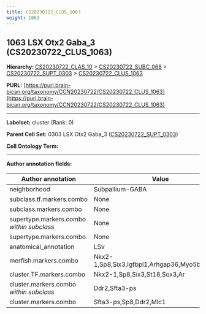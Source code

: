 ```yaml
---
title: CS20230722_CLUS_1063
weight: 1063
---
```

## 1063 LSX Otx2 Gaba_3 (CS20230722_CLUS_1063)
<b>Hierarchy: </b>
[CS20230722_CLAS_10](../CS20230722_CLAS_10) >
[CS20230722_SUBC_068](../CS20230722_SUBC_068) >
[CS20230722_SUPT_0303](../CS20230722_SUPT_0303) >
[CS20230722_CLUS_1063](../CS20230722_CLUS_1063)

**PURL:** [https://purl.brain-bican.org/taxonomy/CCN20230722/CS20230722_CLUS_1063](https://purl.brain-bican.org/taxonomy/CCN20230722/CS20230722_CLUS_1063)

---


**Labelset:** cluster (Rank: 0)

**Parent Cell Set:** 0303 LSX Otx2 Gaba_3 ([CS20230722_SUPT_0303](../CS20230722_SUPT_0303))



**Cell Ontology Term:** 

[MARKER GENES.]: #


---

[TRANSFERRED ANNOTATIONS.]: #


[AUTHOR ANNOTATION FIELDS.]: #


**Author annotation fields:**

| Author annotation | Value |
|-------------------|-------|
|neighborhood|Subpallium-GABA|
|subclass.tf.markers.combo|None|
|subclass.markers.combo|None|
|supertype.markers.combo _within subclass_|None|
|supertype.markers.combo|None|
|anatomical_annotation|LSv|
|merfish.markers.combo|Nkx2-1,Sp8,Six3,Igfbpl1,Arhgap36,Myo5b,Cntnap3|
|cluster.TF.markers.combo|Nkx2-1,Sp8,Six3,St18,Sox3,Ar|
|cluster.markers.combo _within subclass_|Ddr2,Sfta3-ps|
|cluster.markers.combo|Sfta3-ps,Sp8,Ddr2,Mlc1|
